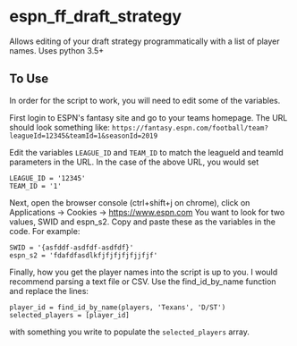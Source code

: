 # espn_ff_draft_strategy
Allows editing of your draft strategy programmatically with a list of player names.
Uses python 3.5+

## To Use
In order for the script to work, you will need to edit some of the variables.

First login to ESPN's fantasy site and go to your teams homepage. The URL should look something
like: `https://fantasy.espn.com/football/team?leagueId=12345&teamId=1&seasonId=2019`

Edit the variables `LEAGUE_ID` and `TEAM_ID` to match the leagueId and teamId parameters in the URL.
In the case of the above URL, you would set

```
LEAGUE_ID = '12345'
TEAM_ID = '1'
```

Next, open the browser console (ctrl+shift+j on chrome), click on Applications -> Cookies -> https://www.espn.com
You want to look for two values, SWID and espn_s2. Copy and paste these as the variables in the code.
For example:
```
SWID = '{asfddf-asdfdf-asdfdf}'
espn_s2 = 'fdafdfasdlkfjfjfjfjfjjfjf'
```
Finally, how you get the player names into the script is up to you. I would recommend parsing a
text file or CSV. Use the find_id_by_name function and replace the lines:

```
player_id = find_id_by_name(players, 'Texans', 'D/ST')
selected_players = [player_id]
```

with something you write to populate the `selected_players` array.
